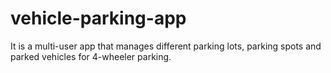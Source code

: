 # vehicle-parking-app
It is a multi-user app that manages different parking lots, parking spots and parked vehicles for 4-wheeler parking.
